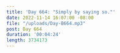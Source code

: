 ```yaml
---
title: 'Day 664: "Simply by saying so."'
date: 2022-11-14 16:07:00 -08:00
file: "/uploads/Day-B664.mp3"
post: Day 664
duration: '00:04:24'
length: 3734173
---
```


